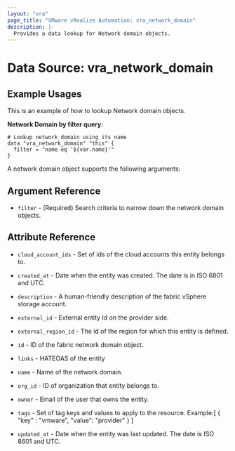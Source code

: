 ```yaml
---
layout: "vra"
page_title: "VMware vRealize Automation: vra_network_domain"
description: |-
  Provides a data lookup for Network domain objects.
---
```


# Data Source: vra_network_domain
## Example Usages
This is an example of how to lookup Network domain objects.

**Network Domain by filter query:**

```hcl
# Lookup network domain using its name
data "vra_network_domain" "this" {
  filter = "name eq '${var.name}'"
}
```

A network domain object supports the following arguments:

## Argument Reference
* `filter` - (Required) Search criteria to narrow down the network domain objects.

## Attribute Reference
* `cloud_account_ids` - Set of ids of the cloud accounts this entity belongs to.

* `created_at` - Date when the entity was created. The date is in ISO 6801 and UTC.

* `description` - A human-friendly description of the fabric vSphere storage account.

* `external_id` - External entity Id on the provider side.

* `external_region_id` - The id of the region for which this entity is defined.

* `id` - ID of the fabric network domain object. 

* `links` - HATEOAS of the entity

* `name` - Name of the network domain.

* `org_id` - ID of organization that entity belongs to.

* `owner` - Email of the user that owns the entity.

* `tags` -  Set of tag keys and values to apply to the resource.
            Example:[ { "key" : "vmware", "value": "provider" } ]
                       
* `updated_at` - Date when the entity was last updated. The date is ISO 8601 and UTC.